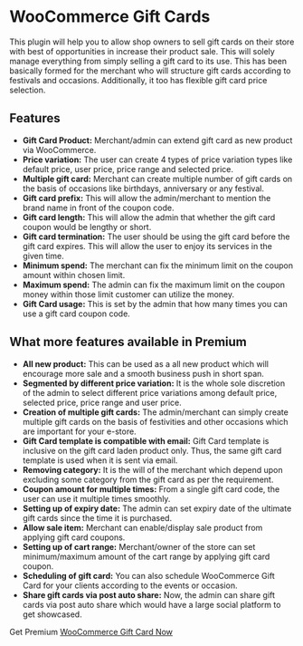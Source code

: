 # WooCommerce Gift Cards

This plugin will help you to allow shop owners to sell gift cards on their store with best of opportunities in increase their product sale. This will solely manage everything from  simply selling a  gift card to its use. This has been basically formed for the merchant who will structure gift cards according to festivals and occasions. Additionally, it too has flexible gift card price selection. 

## Features

- **Gift Card Product:** Merchant/admin can extend gift card as new product via  WooCommerce.
- **Price variation:**  The user can create 4 types of price variation types like default price, user price, price range and selected price.
- **Multiple gift card:** Merchant can create multiple number of gift cards on the basis of occasions like birthdays, anniversary or any festival.
- **Gift card prefix:** This will allow the admin/merchant to mention the brand name in  front of the coupon code. 
- **Gift card length:** This will allow the admin that whether the gift card coupon would be lengthy or short.   
- **Gift card termination:** The user should  be using the gift card before the gift card expires. This will allow the user to enjoy its services in the given time. 
- **Minimum spend:** The merchant can fix the minimum limit on the coupon amount within chosen limit. 
- **Maximum spend:** The admin can fix the maximum limit on the coupon money within those limit customer can utilize the money. 
- **Gift Card usage:** This is set by the admin that how many times you can use a  gift card coupon code. 


## What more features available in Premium

- **All new product:** This can be used as a  all new product which will encourage more sale and a smooth business push in short span. 
- **Segmented by different price variation:** It is the whole sole discretion of the admin to select different price variations among default price, selected price, price range and user price.  
- **Creation of multiple gift cards:** The admin/merchant can simply create multiple gift cards on the basis of festivities and other occasions which are important for your e-store. 
- **Gift Card template is compatible with email:**  Gift Card template is inclusive on the gift card laden  product only. Thus, the same gift card template  is used when it is sent via  email. 
- **Removing category:** It is the will of the merchant which depend upon excluding some  category from the gift card as per the requirement. 
- **Coupon amount for multiple times:** From a single gift card code, the user can use  it multiple times smoothly. 
- **Setting up of expiry date:** The admin can set expiry date of the ultimate gift cards since  the time it is purchased. 
- **Allow sale item:** Merchant can enable/display sale product from applying gift card coupons. 
- **Setting up of cart range:** Merchant/owner of the store can set minimum/maximum amount of the cart range by applying gift card coupon. 
- **Scheduling of gift card:** You can also schedule WooCommerce Gift Card for your clients according to the events or occasion. 
- **Share gift cards via post auto share:** Now,  the admin can share gift cards via  post auto share which would have a large social platform to get showcased. 

Get Premium [WooCommerce Gift Card Now](https://codecanyon.net/item/woocommerce-ultimate-gift-card/19191057)



